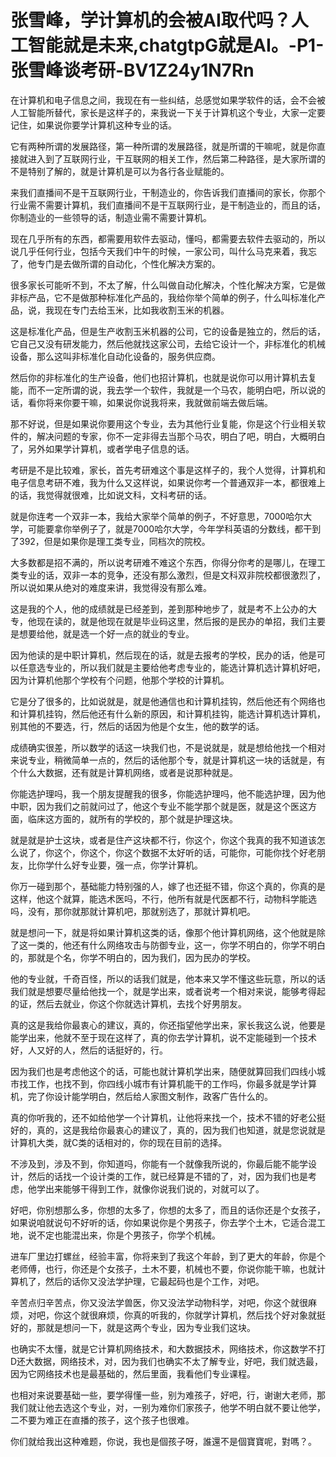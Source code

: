 # 张雪峰，学计算机的会被AI取代吗？人工智能就是未来,chatgtpG就是AI。-P1-张雪峰谈考研-BV1Z24y1N7Rn

在计算机和电子信息之间，我现在有一些纠结，总感觉如果学软件的话，会不会被人工智能所替代，家长是这样子的，来我说一下关于计算机这个专业，大家一定要记住，如果说你要学计算机这种专业的话。

它有两种所谓的发展路径，第一种所谓的发展路径，就是所谓的干嘛呢，就是你直接就进入到了互联网行业，干互联网的相关工作，然后第二种路径，是大家所谓的不是特别了解的，就是计算机是可以为各行各业赋能的。

来我们直播间不是干互联网行业，干制造业的，你告诉我们直播间的家长，你那个行业需不需要计算机，我们直播间不是干互联网行业，是干制造业的，而且的话，你制造业的一些领导的话，制造业需不需要计算机。

现在几乎所有的东西，都需要用软件去驱动，懂吗，都需要去软件去驱动的，所以说几乎任何行业，包括今天我们中午的时候，一家公司，叫什么马克来着，我忘了，他专门是去做所谓的自动化，个性化解决方案的。

很多家长可能听不到，不太了解，什么叫做自动化解决，个性化解决方案，它是做非标产品，它不是做那种标准化产品的，我给你举个简单的例子，什么叫标准化产品，说，我现在专门去给玉米，比如我收割玉米的机器。

这是标准化产品，但是生产收割玉米机器的公司，它的设备是独立的，然后的话，它自己又没有研发能力，然后他就找这家公司，去给它设计一个，非标准化的机械设备，那么这叫非标准化自动化设备的，服务供应商。

然后你的非标准化的生产设备，他们也招计算机，也就是说你可以用计算机去复能，而不一定所谓的说，我去学一个软件，我就是一个马农，能明白吧，所以说的话，看你将来你要干嘛，如果说你说我将来，我就做前端去做后端。

那不好说，但是如果说你要用这个专业，去为其他行业复能，你是这个行业相关软件的，解决问题的专家，你不一定非得去当那个马农，明白了吧，明白，大概明白了，另外如果学计算机，或者学电子信息的话。

考研是不是比较难，家长，首先考研难这个事是这样子的，我个人觉得，计算机和电子信息考研不难，我为什么又这样说，如果说你考一个普通双非一本，都很难上的话，我觉得就很难，比如说文科，文科考研的话。

就是你连考一个双非一本，我给大家举个简单的例子，不好意思，7000哈尔大学，可能要拿你举例子了，就是7000哈尔大学，今年学科英语的分数线，都干到了392，但是如果你是理工类专业，同档次的院校。

大多数都是招不满的，所以说考研难不难这个东西，你得分你考的是哪儿，在理工类专业的话，双非一本的竞争，还没有那么激烈，但是文科双非院校都很激烈了，所以说如果从绝对的难度来讲，我觉得没有那么难。

这是我的个人，他的成绩就是已经差到，差到那种地步了，就是考不上公办的大专，他现在读的，就是他现在就是毕业码这里，然后报的是民办的单招，我们主要是想要给他，就是选一个好一点的就业的专业。

因为他读的是中职计算机，然后现在的话，就是去报考的学校，民办的话，他是可以任意选专业的，所以我们就是主要给他考虑专业的，能选计算机选计算机好吧，因为计算机他那个学校有个问题，他那个学校的计算机。

它是分了很多的，比如说就是，就是他通信也和计算机挂钩，然后他还有个网络也和计算机挂钩，然后他还有什么新的原因，和计算机挂钩，能选计算机选计算机，别其他的不要选，行，然后的话因为他是个女生，他的数学的话。

成绩确实很差，所以数学的话这一块我们也，不是说就是，就是想给他找一个相对来说专业，稍微简单一点的，然后的话他那个专，就是计算机这一块的话就是，有个什么大数据，还有就是计算机网络，或者是说那种就是。

你能选护理吗，我一个朋友提醒我的很多，你能选护理吗，他不能选护理，因为他中职，因为我们之前就问过了，他这个专业不能学那个就是医，就是这个医这方面，临床这方面的，就所有的学校的，那个就是护理这块。

就是就是护士这块，或者是住产这块都不行，你这个，你这个我真的我不知道该怎么说了，你这个，你这个，你这个数据不太好听的话，可能你，可能你找个好老朋友，比你学什么好专业要，强一点，你学计算机。

你万一碰到那个，基础能力特别强的人，嫁了也还挺不错，你这个真的，你真的是这样，他这个就算，能选术医吗，不行，他所有就是代医都不行，动物科学能选吗，没有，那你就那就计算机吧，那就别选了，那就计算机吧。

就是想问一下，就是将如果计算机这类的话，像那个他计算机网络，这个他就是除了这一类的，他还有什么网络攻击与防御专业，这一，你学不明白的，你学不明白的，那就是个名，你学不明白的，因为我们，因为民办的学校。

他的专业就，千奇百怪，所以的话我们就是，他本来又学不懂这些玩意，所以的话我们就是想要尽量给他找一个，就是学出来，或者说考一个相对来说，能够考得起的证，然后去就业，你这个你就选计算机，去找个好男朋友。

真的这是我给你最衷心的建议，真的，你还指望他学出来，家长我这么说，他要是能学出来，他就不至于现在这样了，真的你去学计算机，说不定能碰到一个技术好，人又好的人，然后的话挺好的，行。

因为我们也是考虑他这个的话，可能也就计算机学出来，随便就算回我们四线小城市找工作，也找不到，你四线小城市有计算机能干的工作吗，你最多就是学计算机，完了你设计能学明白，然后给人家图文制作，政客广告什么的。

真的你听我的，还不如给他学一个计算机，让他将来找一个，技术不错的好老公挺好的，真的，这是我给你最衷心的建议了，真的，因为我们也知道，就是您说就是计算机大类，就C类的话相对的，你的现在目前的选择。

不涉及到，涉及不到，你知道吗，你能有一个就像我所说的，你最后能不能学设计，然后的话找一个设计类的工作，就已经算是不错的了，对，因为我们也是考虑，他学出来能够干得到工作，就像你说我们说的，对就可以了。

好吧，你别想那么多，你想的太多了，你想的太多了，而且的话你还是个女孩子，如果说咱就说句不好听的话，你如果说你是个男孩子，你去学个土木，它适合混工地，说不定也能混出来，你是个男孩子，你学个机械。

进车厂里边打螺丝，经验丰富，你将来到了我这个年龄，到了更大的年龄，你是个老师傅，也行，你还是个女孩子，土木不要，机械也不要，你说你能干嘛，也就计算机了，然后的话你又没法学护理，它最起码也是个工作，对吧。

辛苦点归辛苦点，你又没法学兽医，你又没法学动物科学，对吧，你这个就很麻烦，对吧，你这个就很麻烦，你真的听我的，你就学计算机，然后找个好对象就挺好的，那就是想问一下，就是这两个专业，因为专业我们这块。

也确实不太懂，就是它计算机网络技术，和大数据技术，网络技术，你这数学不打D还大数据，网络技术，对，因为我们也确实不太了解专业，好吧，我们就选最，因为它网络技术也是最基础的，然后里面，我看他们专业课程。

也相对来说要基础一些，要学得懂一些，别为难孩子，好吧，行，谢谢大老师，那我们就让他去选这个专业，对，一别为难你们家孩子，他学不明白就不要让他学，二不要为难正在直播的孩子，这个孩子也很难。

你们就给我出这种难题，你说，我也是個孩子呀，誰還不是個寶寶呢，對嗎？。
